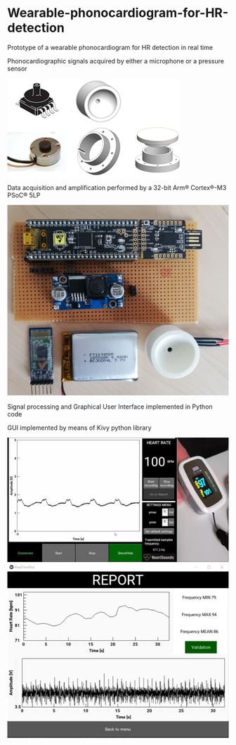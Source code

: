# Wearable-phonocardiogram-for-HR-detection
Prototype of a wearable phonocardiogram for HR detection in real time

Phonocardiographic signals acquired by either a microphone or a pressure sensor

![Alt text](Images/sensors.png?raw=true "Sensors and bell")

Data acquisition and amplification performed by a 32-bit Arm® Cortex®-M3 PSoC® 5LP

![Alt text](Images/overall_system.png?raw=true "Overall wearable system")

Signal processing and Graphical User Interface implemented in Python code

GUI implemented by means of Kivy python library

![Alt text](Images/GUI_photopletismograph.png?raw=true "Graphical User Interface")
![Alt text](Images/report.png?raw=true "Report")

